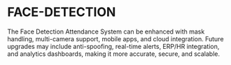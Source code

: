 # FACE-DETECTION
The Face Detection Attendance System can be enhanced with mask handling, multi-camera support, mobile apps, and cloud integration. Future upgrades may include anti-spoofing, real-time alerts, ERP/HR integration, and analytics dashboards, making it more accurate, secure, and scalable.
